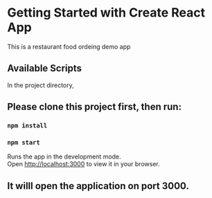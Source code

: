 # Getting Started with Create React App

This is a restaurant food ordeing demo app

## Available Scripts

In the project directory,

## Please clone this project first, then run:

### `npm install`

### `npm start`

Runs the app in the development mode.\
Open [http://localhost:3000](http://localhost:3000) to view it in your browser.

## It willl open the application on port 3000.
